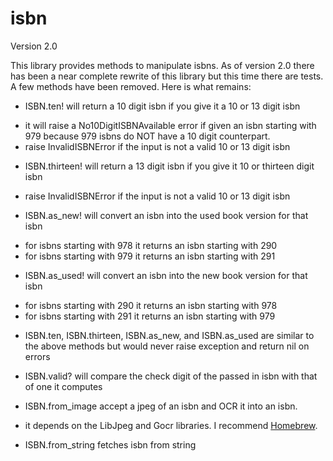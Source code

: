 isbn
====

Version 2.0


This library provides methods to manipulate isbns. As of version 2.0 there has been a near complete rewrite of this library but this time there are tests. A few methods have been removed. Here is what remains:

* ISBN.ten! will return a 10 digit isbn if you give it a 10 or 13 digit isbn
 - it will raise a No10DigitISBNAvailable error if given an isbn starting with 979
   because 979 isbns do NOT have a 10 digit counterpart.
 - raise InvalidISBNError if the input is not a valid 10 or 13 digit isbn
   

* ISBN.thirteen! will return a 13 digit isbn if you give it 10 or thirteen digit isbn
 - raise InvalidISBNError if the input is not a valid 10 or 13 digit isbn

* ISBN.as_new! will convert an isbn into the used book version for that isbn
 - for isbns starting with 978 it returns an isbn starting with 290
 - for isbns starting with 979 it returns an isbn starting with 291

* ISBN.as_used! will convert an isbn into the new book version for that isbn
 - for isbns starting with 290 it returns an isbn starting with 978
 - for isbns starting with 291 it returns an isbn starting with 979

* ISBN.ten, ISBN.thirteen, ISBN.as_new, and ISBN.as_used are similar
  to the above methods but would never raise exception and return nil on errors

* ISBN.valid? will compare the check digit of the passed in isbn with that of one it computes

* ISBN.from_image accept a jpeg of an isbn and OCR it into an isbn.
 - it depends on the LibJpeg and Gocr libraries. I recommend [Homebrew](http://github.com/mxcl/homebrew).
 
* ISBN.from_string fetches isbn from string
